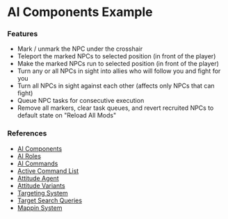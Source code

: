 # AI Components Example

### Features

- Mark / unmark the NPC under the crosshair
- Teleport the marked NPCs to selected position (in front of the player)
- Make the marked NPCs run to selected position (in front of the player)
- Turn any or all NPCs in sight into allies who will follow you and fight for you
- Turn all NPCs in sight against each other (affects only NPCs that can fight)
- Queue NPC tasks for consecutive execution
- Remove all markers, clear task queues, and revert recruited NPCs to default state on "Reload All Mods"

### References

- [AI Components](https://codeberg.org/adamsmasher/cyberpunk/src/branch/master/core/components)
- [AI Roles](https://codeberg.org/adamsmasher/cyberpunk/src/branch/master/cyberpunk/ai/roles/aiRole.swift)
- [AI Commands](https://codeberg.org/adamsmasher/cyberpunk/src/branch/master/cyberpunk/ai/commands)
- [Active Command List](https://redscript.redmodding.org/#43287)
- [Attitude Agent](https://redscript.redmodding.org/#27480)
- [Attitude Variants](https://github.com/WolvenKit/CyberCAT/blob/main/CyberCAT.Core/Enums/Dumped%20Enums/EAIAttitude.cs)
- [Targeting System](https://redscript.redmodding.org/#21605)
- [Target Search Queries](https://codeberg.org/adamsmasher/cyberpunk/src/branch/master/core/gameplay/targetingSearchFilter.swift)
- [Mappin System](https://redscript.redmodding.org/#24572)
